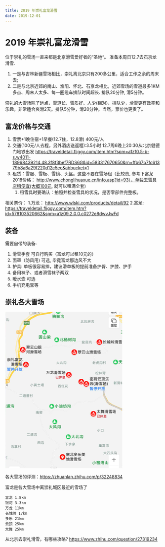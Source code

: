 ```yaml
---
title: 2019 年崇礼富龙滑雪
date: 2019-12-01
---
```

# 2019 年崇礼富龙滑雪
位于崇礼的雪场一直来都是北京滑雪爱好者的“圣地“。 准备本周日12.7去石京龙滑雪. 

1. 一是与吉林新疆雪场相比，崇礼离北京只有200多公里，适合工作之余的周末去; 
2. 二是与北京近郊的南山、渔阳、怀北、石京龙相比，近郊雪场的雪道最多1KM多点、周末人太多、每一圏缆车排队时间超长. 排队20分钟, 滑5分钟。

崇礼的大雪场除了远点，雪道长、雪质好、人少(相对)、排队少，滑雪更有效率和乐趣，非常适合爽滑2天。排队5分钟，滑20分钟。当然，票价也更贵了。

## 富龙价格与交通
1. 雪票+1晚住宿+1早餐(12.7住，12.8滑) 400元/人
2. 交通(100元/人去程，另外酒店送返程):3.5小时 12.7周6晚上20:30从北京健德门地铁出发 https://traveldetail.fliggy.com/item.htm?spm=a1z10.5-b-s.w4011-18968439214.48.3f8f3bef7RDS6G&id=583317670650&rn=ffb67b7fc61379b8a6a29f220d12c5ec&abbucket=1
3. 租赁：雪服、雪板、雪镜、头盔。这些不要在雪场租（比较贵, 参考下富龙2018价格： http://www.chonglihuaxue.cn/info.asp?id=93），单独去雪具店租便宜(大概100元, 就可以租满全套)
    1. 租雪具时要确认：拍照并检查雪具的状况，是否零部件完整板。

相关票价：
1.万龙： http://www.wlski.com/products/detail/92 
2.富龙: https://traveldetail.fliggy.com/item.htm?id=578103520662&spm=a1z09.2.0.0.c0272e8dwvJwFd

## 装备
需要自带的装备:
1. 滑雪手套 可自行购买（富龙可以租10元的）
3. 面罩（防风用) 可选, 毕竟富龙那边风不大
3. 护具: 单板很容易摔，建议滑单板的提前准备护臀、护膝、护手 
4. 备用袜子、或者滑雪袜子两双
5. 暧水壶 可选
6. 手机充电宝等



## 崇礼各大雪场
![](/img/life/ski-place-chongli.png)

各大雪场的评测：https://zhuanlan.zhihu.com/p/32248834

富龙是各大雪场中离崇礼城区最近的雪场了

    富龙 1.8km 
    银河 3.3km 
    万龙 11km 
    长城岭 17km 
    多乐 21km 
    云顶 25km 
    太舞 25km

从北京去崇礼滑雪，有哪些攻略?
https://www.zhihu.com/question/27319234
